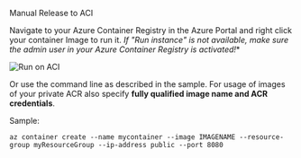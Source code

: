 Manual Release to ACI

Navigate to your Azure Container Registry in the Azure Portal and right click your container Image to run it. *If "Run instance" is not available, make sure the admin user in your Azure Container Registry is activated!**

![Run on ACI](images/manualRunOnAci.jpg)

Or use the command line as described in the sample. 
For usage of images of your private ACR also specify 
**fully qualified image name and ACR credentials**.
 
Sample: 
```
az container create --name mycontainer --image IMAGENAME --resource-group myResourceGroup --ip-address public --port 8080
```
